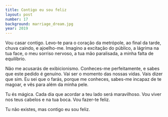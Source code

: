 ```yaml
---
title: Contigo eu sou feliz
layout: post
number: 17
background: marriage_dream.jpg
year: 2019
---
```


Vou casar contigo. Levo-te para o coração da metrópole, ao final da tarde, chuva caindo, e ajoelho-me. Imagino a excitação do público, a lágrima na tua face, o meu sorriso nervoso, a tua mão paralisada, a minha falta de equilíbrio.

Não me acusarás de exibicionismo. Conheces-me perfeitamente, e sabes que este pedido é genuíno. Vai ser o momento das nossas vidas. Vais dizer que sim. Eu sei que o farás, porque me conheces, sabes-me incapaz de te magoar, e vês para além da minha pele.

Tu és mágica. Cada dia que acordar a teu lado será maravilhoso. Vou viver nos teus cabelos e na tua boca. Vou fazer-te feliz.

Tu não existes, mas contigo eu sou feliz.
